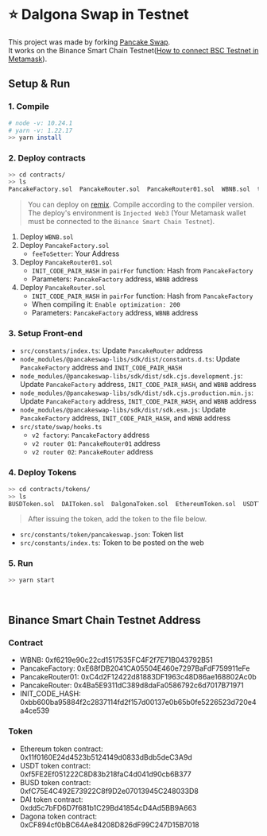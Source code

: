 # ⭐️ Dalgona Swap in Testnet

This project was made by forking [Pancake Swap](https://github.com/pancakeswap/pancake-swap-interface-v1).<br>
It works on the Binance Smart Chain Testnet([How to connect BSC Testnet in Metamask](https://docs.binance.org/smart-chain/wallet/metamask.html)).

## Setup & Run
### 1. Compile
```Bash
# node -v: 10.24.1
# yarn -v: 1.22.17
>> yarn install
```

### 2. Deploy contracts
```Bash
>> cd contracts/
>> ls
PancakeFactory.sol  PancakeRouter.sol  PancakeRouter01.sol  WBNB.sol  tokens
```
> You can deploy on [remix](https://remix.ethereum.org). Compile according to the compiler version. The deploy's environment is `Injected Web3` (Your Metamask wallet must be connected to the `Binance Smart Chain Testnet`).
1. Deploy `WBNB.sol`
2. Deploy `PancakeFactory.sol`
    * `feeToSetter`: Your Address
3. Deploy `PancakeRouter01.sol`
    * `INIT_CODE_PAIR_HASH` in `pairFor` function: Hash from `PancakeFactory`
    * Parameters: `PancakeFactory` address, `WBNB` address
4. Deploy `PancakeRouter.sol`
    * `INIT_CODE_PAIR_HASH` in `pairFor` function: Hash from `PancakeFactory`
    * When compiling it: `Enable optimization: 200`
    * Parameters: `PancakeFactory` address, `WBNB` address

### 3. Setup Front-end
* `src/constants/index.ts`: Update `PancakeRouter` address
* `node_modules/@pancakeswap-libs/sdk/dist/constants.d.ts`: Update `PancakeFactory` address and `INIT_CODE_PAIR_HASH`
* `node_modules/@pancakeswap-libs/sdk/dist/sdk.cjs.development.js`: Update `PancakeFactory` address, `INIT_CODE_PAIR_HASH`, and `WBNB` address
* `node_modules/@pancakeswap-libs/sdk/dist/sdk.cjs.production.min.js`: Update `PancakeFactory` address, `INIT_CODE_PAIR_HASH`, and `WBNB` address
* `node_modules/@pancakeswap-libs/sdk/dist/sdk.esm.js`: Update `PancakeFactory` address, `INIT_CODE_PAIR_HASH`, and `WBNB` address
* `src/state/swap/hooks.ts`
    * `v2 factory`: `PancakeFactory` address
    * `v2 router 01`: `PancakeRouter01` address
    * `v2 router 02`: `PancakeRouter` address

### 4. Deploy Tokens
```Bash
>> cd contracts/tokens/
>> ls
BUSDToken.sol  DAIToken.sol  DalgonaToken.sol  EthereumToken.sol  USDTToken.sol
```
> After issuing the token, add the token to the file below.
* `src/constants/token/pancakeswap.json`: Token list
* `src/constants/index.ts`: Token to be posted on the web

### 5. Run
```Bash
>> yarn start
```

<br>

## Binance Smart Chain Testnet Address
### Contract
* WBNB: 0xf6219e90c22cd1517535FC4F2f7E71B043792B51
* PancakeFactory: 0xE68fDB2041CA05504E460e7297BaFdF759911eFe
* PancakeRouter01: 0xC4d2F12422d81883DF1963c48D86ae168802Ac0b
* PancakeRouter: 0x4Ba5E9311dC389d8daFa0586792c6d7017B71971
* INIT_CODE_HASH: 0xbb600ba95884f2c2837114fd2f157d00137e0b65b0fe5226523d720e4a4ce539
### Token
* Ethereum token contract: 0x11f0160E24d4523b5124149d0833dBdb5deC3A9d
* USDT token contract: 0xf5FE2Ef051222C8D83b218faC4d041d90cb6B377
* BUSD token contract: 0xfC75E4C492E73922C8f9D2e07013945C248033D8
* DAI token contract: 0xdd5c7bFD6D7f681b1C29Bd41854cD4Ad5BB9A663
* Dagona token contract: 0xCF894cf0bBC64Ae84208D826dF99C247D15B7018
